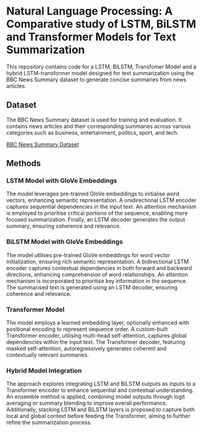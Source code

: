 # Natural Language Processing: A Comparative study of LSTM, BiLSTM and Transformer Models for Text Summarization

This repository contains code for a LSTM, BiLSTM, Transfomer Model and a hybrid LSTM-transformer model designed for text summarization using the BBC News Summary dataset to generate concise summaries from news articles.

## Dataset

The BBC News Summary dataset is used for training and evaluation. It contains news articles and their corresponding summaries across various categories such as business, entertainment, politics, sport, and tech.

[BBC News Summary Dataset](http://mlg.ucd.ie/datasets/bbc.html)

## Methods

### LSTM Model with GloVe Embeddings
The model leverages pre-trained GloVe embeddings to initialise word vectors, enhancing semantic representation. A unidirectional LSTM encoder captures sequential dependencies in the input text. An attention mechanism is employed to prioritise critical portions of the sequence, enabling more focused summarization. Finally, an LSTM decoder generates the output summary, ensuring coherence and relevance.

### BiLSTM Model with GloVe Embeddings

The model utilises pre-trained GloVe embeddings for word vector initialization, ensuring rich semantic representation. A bidirectional LSTM encoder captures contextual dependencies in both forward and backward directions, enhancing comprehension of word relationships. An attention mechanism is incorporated to prioritise key information in the sequence. The summarised text is generated using an LSTM decoder, ensuring coherence and relevance.

### Transformer Model
The model employs a learned embedding layer, optionally enhanced with positional encoding to represent sequence order. A custom-built Transformer encoder, utilising multi-head self-attention, captures global dependencies within the input text. The Transformer decoder, featuring masked self-attention, autoregressively generates coherent and contextually relevant summaries.

### Hybrid Model Integration
The approach explores integrating LSTM and BiLSTM outputs as inputs to a Transformer encoder to enhance sequential and contextual understanding. An ensemble method is applied, combining model outputs through logit averaging or summary blending to improve overall performance. Additionally, stacking LSTM and BiLSTM layers is proposed to capture both local and global context before feeding the Transformer, aiming to further refine the summarization process.
